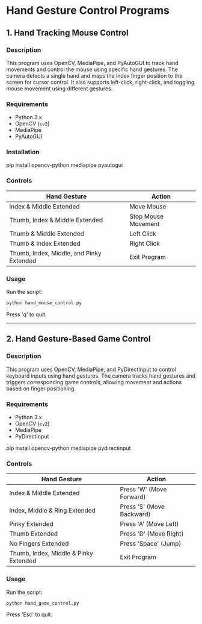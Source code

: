 # Hand Gesture Control Programs

## 1. Hand Tracking Mouse Control

### Description
This program uses OpenCV, MediaPipe, and PyAutoGUI to track hand movements and control the mouse using specific hand gestures. The camera detects a single hand and maps the index finger position to the screen for cursor control. It also supports left-click, right-click, and toggling mouse movement using different gestures.

### Requirements
- Python 3.x
- OpenCV (`cv2`)
- MediaPipe
- PyAutoGUI

### Installation

pip install opencv-python mediapipe pyautogui

### Controls
| Hand Gesture                | Action              |
|-----------------------------|---------------------|
| Index & Middle Extended     | Move Mouse         |
| Thumb, Index & Middle Extended | Stop Mouse Movement |
| Thumb & Middle Extended     | Left Click         |
| Thumb & Index Extended      | Right Click        |
| Thumb, Index, Middle, and Pinky Extended | Exit Program |

### Usage
Run the script:
```sh
python hand_mouse_control.py
```
Press 'q' to quit.

---

## 2. Hand Gesture-Based Game Control

### Description
This program uses OpenCV, MediaPipe, and PyDirectInput to control keyboard inputs using hand gestures. The camera tracks hand gestures and triggers corresponding game controls, allowing movement and actions based on finger positioning.

### Requirements
- Python 3.x
- OpenCV (`cv2`)
- MediaPipe
- PyDirectInput


pip install opencv-python mediapipe pydirectinput


### Controls
| Hand Gesture            | Action              |
|-------------------------|---------------------|
| Index & Middle Extended | Press 'W' (Move Forward) |
| Index, Middle & Ring Extended | Press 'S' (Move Backward) |
| Pinky Extended         | Press 'A' (Move Left) |
| Thumb Extended         | Press 'D' (Move Right) |
| No Fingers Extended    | Press 'Space' (Jump) |
| Thumb, Index, Middle & Pinky Extended | Exit Program |

### Usage
Run the script:
```sh
python hand_game_control.py
```
Press 'Esc' to quit.

